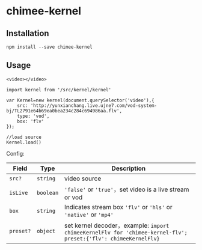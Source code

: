 # chimee-kernel

## Installation
```
npm install --save chimee-kernel
```
## Usage
```
<video></video>

import kernel from '/src/kernel/kernel'

var Kernel=new kernel(document.querySelector('video'),{
    src: 'http://yunxianchang.live.ujne7.com/vod-system-bj/TL2791e64b69ea0bea234c284c694986aa.flv',
    type: 'vod',
    box: 'flv'
});

//load source
Kernel.load()

```

Config:

Field | Type | Description
---|---|---
`src?` | `string` | video source
`isLive` | `boolean` | `'false'` or `'true'`，set video is a live stream or vod
`box` | `string` | Indicates stream box `'flv'` or `'hls'` or `'native'` or `'mp4'`
`preset?`| `object`| set kernel decoder，example: `import chimeeKernelFlv for 'chimee-kernel-flv'; preset:{'flv': chimeeKernelFlv}`

